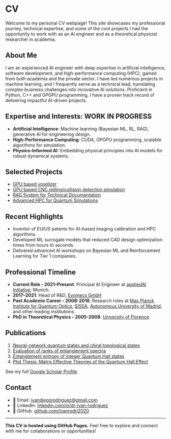 # CV

Welcome to my personal CV webpage! This site showcases my professional journey, technical expertise, and 
some of the cool projects I had the opportunity to work with as an AI engineer and as a theoretical physicist researcher
in academia. 

## About Me

I am an experienced AI engineer with deep expertise in artificial intelligence, software development,
and high-performance computing (HPC), gained from both academia and the private sector. I have led
numerous projects in machine learning, and I frequently serve as a technical lead, translating complex
business challenges into innovative AI solutions. Proficient in Python, C++ and GPGPU programming,
I have a proven track record of delivering impactful AI-driven projects.


## Expertise and Interests: WORK IN PROGRESS
- **Artificial Intelligence**: Machine learning (Bayesian ML, RL, RAG), generative AI for engineering design.
- **High-Performance Computing**: CUDA, GPGPU programming, scalable algorithms for simulation.
- **Physics-Informed AI**: Embedding physical principles into AI models for robust dynamical systems.

## Selected Projects
-  <a href="/ivan-homepage/projects/project_gpu_voxelization">GPU based voxelizer</a>
-  <a href="/ivan-homepage/projects/project_cnc_gpu_simul">GPU based CNC milling/collision detection simulation</a>
- [RAG System for Technical Documentation](#)
- [Advanced HPC for Quantum Simulations](#)

## Recent Highlights
- Inventor of EU/US patents for AI-based imaging calibration and HPC algorithms.
- Developed ML surrogate models that reduced CAD design optimization times from hours to seconds.
- Delivered advanced AI workshops on Bayesian ML and Reinforcement Learning for Tier 1 companies.

## Professional Timeline

- **Current Role - 2021–Present**: Principal AI Engineer at [appliedAI Initiative](https://www.appliedai.de/en/), Munich.
- **2017–2021**: Head of R&D, [Evomecs GmbH](https://www.evomecs.com/en) 
- **Past Academic Career - 2008-2016**: Research roles at [Max Planck Institute for Quantum Optics](https://www.mpq.mpg.de/en), 
  [SISSA](https://www.sissa.it/about), [Autonomous University of Madrid](https://www.uam.es/FisicaTeorica/Home.htm?language=en]), 
  and other leading institutions.
- **PhD in Theoretical Physics - 2005-2008**: [University of Florence](https://www.fisica.unifi.it/changelang-eng.html) 

## Publications
1. [Neural-network quantum states and chiral topological states](https://journals.aps.org/prx/pdf/10.1103/PhysRevX.8.011006)
2. [Evaluation of ranks of entanglement spectra](https://journals.aps.org/prl/abstract/10.1103/PhysRevLett.108.256806)
3. [Entanglement entropy of integer Quantum Hall states](https://journals.aps.org/prb/abstract/10.1103/PhysRevB.80.153303)
4. [Phd Thesis: Matrix Effective Theories of the Quantum Hall Effect](https://s3.cern.ch/inspire-prod-files-b/ba49888c08d64ebff73b274a63986b2d)

See my full [Google Scholar Profile](https://scholar.google.com/citations?hl=en&user=PQ3v5HQAAAAJ).

## Contact
- 📧 Email: [ivandiegorodriguez@gmail.com](mailto:ivandiegorodriguez@gmail.com)
- 💼 LinkedIn: [linkedin.com/in/dr-ivan-rodriguez](#)
- 📂 GitHub: [github.com/ivanrodri2020](#)

---

**This CV is hosted using GitHub Pages.** Feel free to explore and connect with me for collaborations or opportunities!
